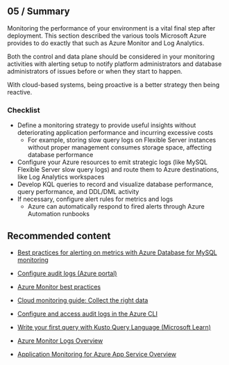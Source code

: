 ## 05 / Summary

Monitoring the performance of your environment is a vital final step after deployment.  This section described the various tools Microsoft Azure provides to do exactly that such as Azure Monitor and Log Analytics.

Both the control and data plane should be considered in your monitoring activities with alerting setup to notify platform administrators and database administrators of issues before or when they start to happen.

With cloud-based systems, being proactive is a better strategy then being reactive.

### Checklist

- Define a monitoring strategy to provide useful insights without deteriorating application performance and incurring excessive costs
  - For example, storing slow query logs on Flexible Server instances without proper management consumes storage space, affecting database performance
- Configure your Azure resources to emit strategic logs (like MySQL Flexible Server slow query logs) and route them to Azure destinations, like Log Analytics workspaces
- Develop KQL queries to record and visualize database performance, query performance, and DDL/DML activity
- If necessary, configure alert rules for metrics and logs
  - Azure can automatically respond to fired alerts through Azure Automation runbooks

## Recommended content

- [Best practices for alerting on metrics with Azure Database for MySQL monitoring](https://azure.microsoft.com/blog/best-practices-for-alerting-on-metrics-with-azure-database-for-mysql-monitoring/)

- [Configure audit logs (Azure portal)](https://docs.microsoft.com/azure/mysql/flexible-server/tutorial-configure-audit)

- [Azure Monitor best practices](https://docs.microsoft.com/azure/azure-monitor/best-practices)

- [Cloud monitoring guide: Collect the right data](https://docs.microsoft.com/azure/cloud-adoption-framework/manage/monitor/data-collection)

- [Configure and access audit logs in the Azure CLI](https://docs.microsoft.com/azure/mysql/howto-configure-audit-logs-cli)

- [Write your first query with Kusto Query Language (Microsoft Learn)](https://docs.microsoft.com/learn/modules/write-first-query-kusto-query-language/)

- [Azure Monitor Logs Overview](https://docs.microsoft.com/azure/azure-monitor/logs/data-platform-logs)

- [Application Monitoring for Azure App Service Overview](https://docs.microsoft.com/azure/azure-monitor/app/azure-web-apps)
